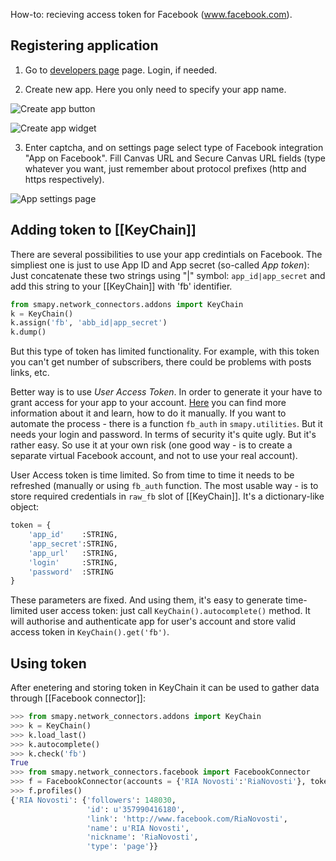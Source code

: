 How-to: recieving access token for Facebook (www.facebook.com).

## Registering application

1. Go to [developers page](https://developers.facebook.com/apps/) page. Login, if needed.

2. Create new app. Here you only need to specify your app name.

 ![Create app button](https://dl.dropboxusercontent.com/u/81437006/smapy/token_fb_1.PNG)

 ![Create app widget](https://dl.dropboxusercontent.com/u/81437006/smapy/token_fb_2.PNG)

3. Enter captcha, and on settings page select type of Facebook integration "App on Facebook". Fill Canvas URL and Secure Canvas URL fields (type whatever you want, just remember about protocol prefixes (http and https respectively).

 ![App settings page](https://dl.dropboxusercontent.com/u/81437006/smapy/token_fb_3.PNG)

## Adding token to [[KeyChain]]

There are several possibilities to use your app credintials on Facebook. The simpliest one is just to use App ID and App secret (so-called *App token*): Just concatenate these two strings using "|" symbol: `app_id|app_secret` and add this string to your [[KeyChain]] with 'fb' identifier.

```python
from smapy.network_connectors.addons import KeyChain
k = KeyChain()
k.assign('fb', 'abb_id|app_secret')
k.dump()
```

But this type of token has limited functionality. For example, with this token you can't get number of subscribers, there could be problems with posts links, etc.

Better way is to use *User Access Token*. In order to generate it your have to grant access for your app to your account. [Here](https://developers.facebook.com/docs/facebook-login/access-tokens/) you can find more information about it and learn, how to do it manually. If you want to automate the process - there is a function `fb_auth` in `smapy.utilities`. But it needs your login and password. In terms of security it's quite ugly. But it's rather easy. So use it at your own risk (one good way - is to create a separate virtual Facebook account, and not to use your real account).

User Access token is time limited. So from time to time it needs to be refreshed (manually or using `fb_auth` function. The most usable way - is to store required credentials in `raw_fb` slot of [[KeyChain]]. It's a dictionary-like object:

```python
token = {
    'app_id'    :STRING,
    'app_secret':STRING,
    'app_url'   :STRING,
    'login'     :STRING,
    'password'  :STRING
}
```

These parameters are fixed. And using them, it's easy to generate time-limited user access token: just call `KeyChain().autocomplete()` method. It will authorise and authenticate app for user's account and store valid access token in `KeyChain().get('fb')`.

## Using token

After enetering and storing token in KeyChain it can be used to gather data through [[Facebook connector]]:

```python
>>> from smapy.network_connectors.addons import KeyChain
>>> k = KeyChain()
>>> k.load_last()
>>> k.autocomplete()
>>> k.check('fb')
True
>>> from smapy.network_connectors.facebook import FacebookConnector
>>> f = FacebookConnector(accounts = {'RIA Novosti':'RiaNovosti'}, token = k.get('fb'))
>>> f.profiles()
{'RIA Novosti': {'followers': 148030,
                 'id': u'357990416180',
                 'link': 'http://www.facebook.com/RiaNovosti',
                 'name': u'RIA Novosti',
                 'nickname': 'RiaNovosti',
                 'type': 'page'}}
```
